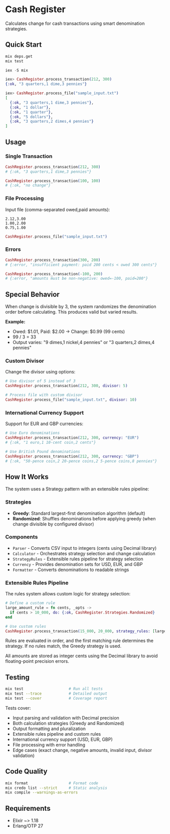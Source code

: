 # Cash Register

Calculates change for cash transactions using smart denomination strategies.

## Quick Start

```bash
mix deps.get
mix test
```

```elixir
iex -S mix

iex> CashRegister.process_transaction(212, 300)
{:ok, "3 quarters,1 dime,3 pennies"}

iex> CashRegister.process_file("sample_input.txt")
[
  {:ok, "3 quarters,1 dime,3 pennies"},
  {:ok, "1 dollar"},
  {:ok, "1 quarter"},
  {:ok, "5 dollars"},
  {:ok, "3 quarters,2 dimes,4 pennies"}
]
```

## Usage

### Single Transaction

```elixir
CashRegister.process_transaction(212, 300)
# {:ok, "3 quarters,1 dime,3 pennies"}

CashRegister.process_transaction(100, 100)
# {:ok, "no change"}
```

### File Processing

Input file (comma-separated owed,paid amounts):

```
2.12,3.00
1.00,2.00
0.75,1.00
```

```elixir
CashRegister.process_file("sample_input.txt")
```

### Errors

```elixir
CashRegister.process_transaction(300, 200)
# {:error, "insufficient payment: paid 200 cents < owed 300 cents"}

CashRegister.process_transaction(-100, 200)
# {:error, "amounts must be non-negative: owed=-100, paid=200"}
```

## Special Behavior

When change is divisible by 3, the system randomizes the denomination order before calculating. This produces valid but varied results.

**Example:**

- Owed: $1.01, Paid: $2.00 -> Change: $0.99 (99 cents)
- 99 / 3 = 33
- Output varies: "9 dimes,1 nickel,4 pennies" or "3 quarters,2 dimes,4 pennies"

### Custom Divisor

Change the divisor using options:

```elixir
# Use divisor of 5 instead of 3
CashRegister.process_transaction(212, 300, divisor: 5)

# Process file with custom divisor
CashRegister.process_file("sample_input.txt", divisor: 10)
```

### International Currency Support

Support for EUR and GBP currencies:

```elixir
# Use Euro denominations
CashRegister.process_transaction(212, 300, currency: "EUR")
# {:ok, "1 euro,1 10-cent coin,2 cents"}

# Use British Pound denominations
CashRegister.process_transaction(212, 300, currency: "GBP")
# {:ok, "50-pence coin,2 20-pence coins,2 5-pence coins,8 pennies"}
```

## How It Works

The system uses a Strategy pattern with an extensible rules pipeline:

### Strategies

- **Greedy**: Standard largest-first denomination algorithm (default)
- **Randomized**: Shuffles denominations before applying greedy (when change divisible by configured divisor)

### Components

- `Parser` - Converts CSV input to integers (cents using Decimal library)
- `Calculator` - Orchestrates strategy selection and change calculation
- `StrategyRules` - Extensible rules pipeline for strategy selection
- `Currency` - Provides denomination sets for USD, EUR, and GBP
- `Formatter` - Converts denominations to readable strings

### Extensible Rules Pipeline

The rules system allows custom logic for strategy selection:

```elixir
# Define a custom rule
large_amount_rule = fn cents, _opts ->
  if cents > 10_000, do: {:ok, CashRegister.Strategies.Randomized}
end

# Use custom rules
CashRegister.process_transaction(15_000, 20_000, strategy_rules: [large_amount_rule])
```

Rules are evaluated in order, and the first matching rule determines the strategy. If no rules match, the Greedy strategy is used.

All amounts are stored as integer cents using the Decimal library to avoid floating-point precision errors.

## Testing

```bash
mix test                    # Run all tests
mix test --trace            # Detailed output
mix test --cover            # Coverage report
```

Tests cover:

- Input parsing and validation with Decimal precision
- Both calculation strategies (Greedy and Randomized)
- Output formatting and pluralization
- Extensible rules pipeline and custom rules
- International currency support (USD, EUR, GBP)
- File processing with error handling
- Edge cases (exact change, negative amounts, invalid input, divisor validation)

## Code Quality

```bash
mix format                  # Format code
mix credo list --strict     # Static analysis
mix compile --warnings-as-errors
```

## Requirements

- Elixir ~> 1.18
- Erlang/OTP 27
